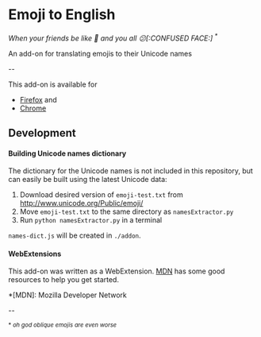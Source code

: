 # Emoji to English
_When your friends be like 🙆 and you all 😕[:CONFUSED FACE:] <sup>*</sup>_

An add-on for translating emojis to their Unicode names

--


This add-on is available for 
- [Firefox](https://addons.mozilla.org/en-US/firefox/addon/emoji-to-english/) and
- [Chrome](https://chrome.google.com/webstore/detail/emoji-to-english/jjlpnhlbcmdgoggmnkjdgnodphmoppig)



## Development

#### Building Unicode names dictionary
The dictionary for the Unicode names is not included in this repository, but can easily be built using the latest Unicode data:

1. Download desired version of `emoji-test.txt` from http://www.unicode.org/Public/emoji/
2. Move `emoji-test.txt` to the same directory as `namesExtractor.py`
3. Run `python namesExtractor.py` in a terminal

`names-dict.js` will be created in `./addon`.


#### WebExtensions
This add-on was written as a WebExtension. [MDN](https://developer.mozilla.org/en-US/Add-ons/WebExtensions) has some good resources to help you get started.

*[MDN]:  Mozilla Developer Network


--

<sup>* _oh god oblique emojis are even worse_</sup>
